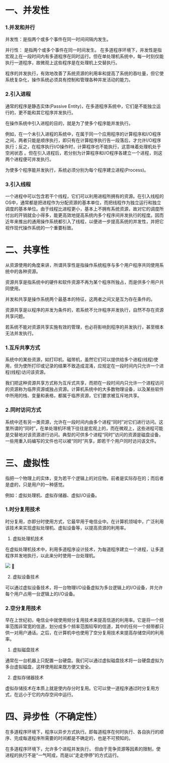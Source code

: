 # 一、并发性
### 1.并发和并行
并发性：是指两个或多个事件在同一时间间隔内发生。

并行性： 是指两个或多个事件在同一时间发生。 
 在多道程序环境下，并发性是指宏观上在一段时间内有多道程序在同时运行。但在单处理机系统中，每一时刻仅能执行一道程序，故微观上这些程序是在处理机上交替执行。

 程序的并发执行，有效地改善了系统资源的利用率和提高了系统的吞吐量，但它使系统复杂化，操作系统必须具有控制和管理各种并发活动的能力。

### 2.引入进程
 通常的程序是静态实体(Passive Entity)，在多道程序系统中，它们是不能独立运行的，更不能和其它程序并发执行。

 在操作系统中引入进程的目的，就是为了使多个程序能并发执行。

 例如，在一个未引入进程的系统中，在属于同一个应用程序的计算程序和I/O程序之间，两者只能是顺序执行，即只有在计算程序执行告一段落后，才允许I/O程序执行；反之，在程序执行I/O操作时，计算程序也不能执行，这意味着处理机处于空闲状态 。但在引入进程后，若分别为计算程序和I/O程序各建立一个进程，则这两个进程便可并发执行。

 为使多个程序能并发执行，系统必须分别为每个程序建立进程(Process)。

### 3.引入线程
 一个进程中可以包含若干个线程，它们可以利用进程所拥有的资源。在引入线程的OS中，通常都是把进程作为分配资源的基本单位，而把线程作为独立运行和独立调度的基本单位。由于线程比进程更小，基本上不拥有系统资源，故对它的调度所付出的开销就会小得多，能更高效地提高系统内多个程序间并发执行的程度。因而近年来推出的通用操作系统都引入了线程，以便进一步提高系统的并发性，并把它视作现代操作系统的一个重要标致。

# 二、共享性

 从资源使用的角度来讲，所谓共享性是指操作系统程序与多个用户程序共同使用系统中的各种资源。

 资源共享是指系统中的硬件和软件资源不再为某个程序所独占，而是供多个用户共同使用。

 并发和共享是操作系统两个最基本的特征，这两者之间又是互为存在条件的。

 资源共享是以程序的并发为条件的，若系统不允许程序并发执行，自然不存在资源共享问题。

 若系统不能对资源共享实施有效的管理，也必将影响到程序的并发执行，甚至根本无法并发执行。

### 1.互斥共享方式
 系统中的某些资源，如打印机、磁带机，虽然它们可以提供给多个进程(线程)使用，但为使所打印或记录的结果不致造成混淆，应规定在一段时间内只允许一个进程(线程)访问该资源。

 我们把这种资源共享方式称为互斥式共享，而把在一段时间内只允许一个进程访问的资源称为临界资源或独占资源。计算机系统中的大多数物理设备，以及某些软件中所用的栈、变量和表格，都属于临界资源，它们要求被互斥地共享。

### 2.同时访问方式

 系统中还有另一类资源，允许在一段时间内由多个进程“同时”对它们进行访问。这里所谓的“同时”，在单处理机环境下往往是宏观上的，而在微观上，这些进程可能是交替地对该资源进行访问。典型的可供多个进程“同时”访问的资源是磁盘设备，一些用重入码编写的文件也可以被“同时”共享，即若干个用户同时访问该文件。

# 三、虚拟性

 指把一个物理上的实体，变为若干个逻辑上的对应物。前者是实际存在的；而后者是虚的，只是用户的一种感觉。

 例如：虚拟处理机、虚拟存储器、虚拟I/O设备。

### 1.时分复用技术
 时分复用，亦即分时使用方式，它最早用于电信业中。在计算机领域中，广泛利用该技术来实现虚拟处理机、虚拟设备等，以提高资源的利用率。

 1) 虚拟处理机技术

 在虚拟处理机技术中，利用多道程序设计技术，为每道程序建立一个进程，让多道程序并发地执行，以此来分时使用一台处理机。

![](/assets/图片17.png)  

2) 虚拟设备技术

 可以通过虚拟设备技术，将一台物理I/O设备虚拟为多台逻辑上的I/O设备，并允许每个用户占用一台逻辑上的I/O设备。

### 2.空分复用技术

 早在上世纪初，电信业中就使用频分复用技术来提高信道的利用率。它是将一个频率范围非常宽的信道，划分成多个频率范围较窄的信道，其中的任何一个频带都只供一对用户通话。之后，在计算机中也使用了空分复用技术来提高存储空间的利用率。

 1) 虚拟磁盘技术

 通常在一台机器上只配置一台硬盘。我们可以通过虚拟磁盘技术将一台硬盘虚拟为多台虚拟磁盘，这样使用起来既方便又安全。

 2) 虚拟存储器技术

 虚拟存储技术在本质上就是使内存分时复用。它可以使一道程序通过时分复用方式，在远小于它的内存空间中运行。

# 四、异步性（不确定性）
 在多道程序环境下，程序以异步方式执行。即每道程序在何时执行、各自执行的顺序、完成每道程序所需要的时间都是不确定的，也是不可预知的。

 在多道程序环境下，允许多个进程并发执行， 但由于竞争资源等因素的限制，使进程的执行不是“一气呵成，而是以“走走停停”的方式运行。
